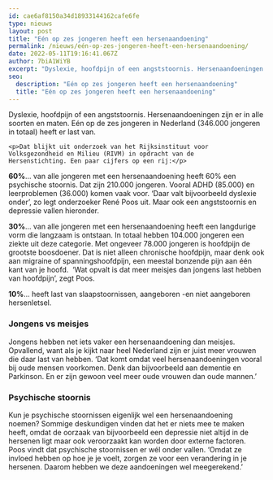 ```yaml
---
id: cae6af8150a34d18933144162cafe6fe
type: nieuws
layout: post
title: "Eén op zes jongeren heeft een hersenaandoening"
permalink: /nieuws/eén-op-zes-jongeren-heeft-een-hersenaandoening/
date: 2022-05-11T19:16:41.067Z
author: 7biA1WiYB
excerpt: "Dyslexie, hoofdpijn of een angststoornis. Hersenaandoeningen zijn er in alle soorten en maten. Eén op de zes jongeren in Nederland (346.000 jongeren in totaal) heeft er last van.  "
seo:
  description: "Eén op zes jongeren heeft een hersenaandoening"
  title: "Eén op zes jongeren heeft een hersenaandoening"
---
```

Dyslexie, hoofdpijn of een angststoornis. Hersenaandoeningen zijn er in alle soorten en maten. Eén op de zes jongeren in Nederland (346.000 jongeren in totaal) heeft er last van.  

    <p>Dat blijkt uit onderzoek van het Rijksinstituut voor Volksgezondheid en Milieu (RIVM) in opdracht van de Hersenstichting. Een paar cijfers op een rij:</p>
<p><strong>60%</strong>... van alle jongeren met een hersenaandoening heeft 60% een psychische stoornis. Dat zijn 210.000 jongeren. Vooral ADHD (85.000) en leerproblemen (36.000) komen vaak voor. ‘Daar valt bijvoorbeeld dyslexie onder’, zo legt onderzoeker René Poos uit. Maar ook een angststoornis en depressie vallen hieronder.</p>
<p><strong>30%</strong>... van alle jongeren met een hersenaandoening heeft een langdurige vorm die langzaam is ontstaan. In totaal hebben 104.000 jongeren een ziekte uit deze categorie. Met ongeveer 78.000 jongeren is hoofdpijn de grootste boosdoener. Dat is niet alleen chronische hoofdpijn, maar denk ook aan migraine of spanningshoofdpijn, een meestal bonzende pijn aan één kant van je hoofd.  ‘Wat opvalt is dat meer meisjes dan jongens last hebben van hoofdpijn’, zegt Poos.</p>
<p><strong>10%</strong>... heeft last van slaapstoornissen, aangeboren -en niet aangeboren hersenletsel.  </p>
<h3>Jongens vs meisjes</h3>
<p>Jongens hebben net iets vaker een hersenaandoening dan meisjes. Opvallend, want als je kijkt naar heel Nederland zijn er juist meer vrouwen die daar last van hebben. ‘Dat komt omdat veel hersenaandoeningen vooral bij oude mensen voorkomen. Denk dan bijvoorbeeld aan dementie en Parkinson. En er zijn gewoon veel meer oude vrouwen dan oude mannen.’</p>
<h3>Psychische stoornis</h3>
<p>Kun je psychische stoornissen eigenlijk wel een hersenaandoening noemen? Sommige deskundigen vinden dat het er niets mee te maken heeft, omdat de oorzaak van bijvoorbeeld een depressie niet altijd in de hersenen ligt maar ook veroorzaakt kan worden door externe factoren. Poos vindt dat psychische stoornissen er wél onder vallen. ‘Omdat ze invloed hebben op hoe je je voelt, zorgen ze voor een verandering in je hersenen. Daarom hebben we deze aandoeningen wel meegerekend.’</p>  
